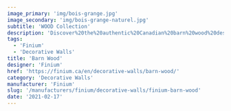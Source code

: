 ```yaml
---
image_primary: 'img/bois-grange.jpg'
image_secondary: 'img/bois-grange-naturel.jpg'
subtitle: 'WOOD Collection'
description: 'Discover%20the%20authentic%20Canadian%20barn%20wood%20design%20with%20Finium.%20Having%20access%20to%20the%20raw%20material%2C%20we%20can%20transform%20the%20barn%20wood%20to%20meet%20your%20needs.%20Furthermore%2C%20considering%20the%20customization%20options%2C%20the%20colour%20and%20design%20possibilities%20are%20endless%21%20Barn%20wood%20has%20its%20place%20in%20any%20style%20of%20d%E9cor%21%20Contact%20us%20for%20additional%20information.'
tags:
  - 'Finium'
  - 'Decorative Walls'
title: 'Barn Wood'
designer: 'Finium'
href: 'https://finium.ca/en/decorative-walls/barn-wood/'
category: 'Decorative Walls'
manufacturer: 'Finium'
slug: '/manufacturers/finium/decorative-walls/finium-barn-wood'
date: '2021-02-17'
---
```

